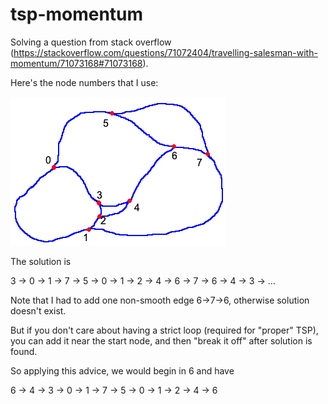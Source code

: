 # tsp-momentum
Solving a question from stack overflow (https://stackoverflow.com/questions/71072404/travelling-salesman-with-momentum/71073168#71073168).

Here's the node numbers that I use:

![numbering](numbers.png)

The solution is 

3 -> 0 -> 1 -> 7 -> 5 -> 0 -> 1 -> 2 -> 4 -> 6 -> 7 -> 6 -> 4 -> 3 -> ...


Note that I had to add one non-smooth edge 6->7->6, otherwise solution doesn't exist.

But if you don't care about having a strict loop (required for "proper" TSP),
you can add it near the start node, and then "break it off" after solution is found.

So applying this advice, we would begin in 6 and have

6 -> 4 -> 3 -> 0 -> 1 -> 7 -> 5 -> 0 -> 1 -> 2 -> 4 -> 6
